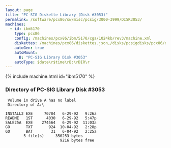 ```yaml
---
layout: page
title: "PC-SIG Diskette Library (Disk #3053)"
permalink: /software/pcx86/sw/misc/pcsig/3000-3999/DISK3053/
machines:
  - id: ibm5170
    type: pcx86
    config: /machines/pcx86/ibm/5170/cga/1024kb/rev3/machine.xml
    diskettes: /machines/pcx86/diskettes.json,/disks/pcsigdisks/pcx86/diskettes.json
    autoGen: true
    autoMount:
      B: "PC-SIG Library Disk #3053"
    autoType: $date\r$time\rB:\rDIR\r
---
```


{% include machine.html id="ibm5170" %}

### Directory of PC-SIG Library Disk #3053

     Volume in drive A has no label
     Directory of A:\

    INSTALL2 EXE     70704   6-29-92   9:26a
    README   1ST      4030   6-29-92   5:47p
    SALE25A  EXE    274564   6-29-92  11:03a
    GO       TXT       924  10-04-92   2:28p
    GO       BAT        31   6-04-92   2:25a
            5 file(s)     350253 bytes
                            9216 bytes free

